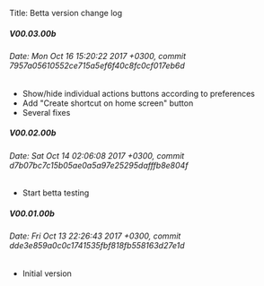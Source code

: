 Title: Betta version change log

##### V00.03.00b
###### Date:   Mon Oct 16 15:20:22 2017 +0300, commit 7957a05610552ce715a5ef6f40c8fc0cf017eb6d

- Show/hide individual actions buttons according to preferences
- Add "Create shortcut on home screen" button
- Several fixes


##### V00.02.00b
###### Date:   Sat Oct 14 02:06:08 2017 +0300, commit d7b07bc7c15b05ae0a5a97e25295dafffb8e804f

- Start betta testing

##### V00.01.00b
###### Date:   Fri Oct 13 22:26:43 2017 +0300, commit dde3e859a0c0c1741535fbf818fb558163d27e1d

- Initial version

